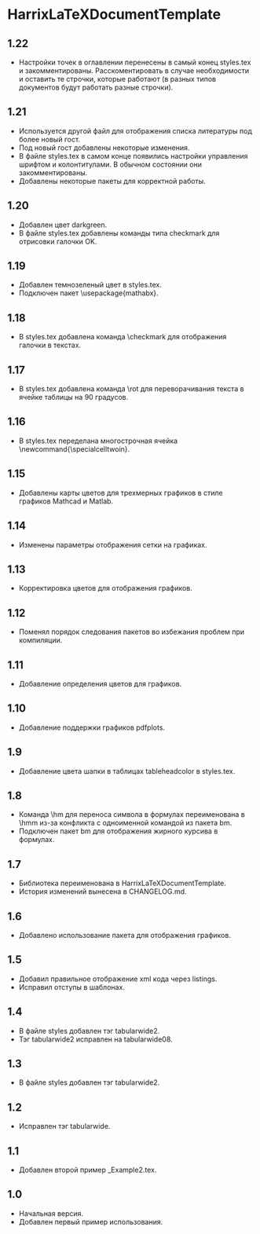 # HarrixLaTeXDocumentTemplate

## 1.22

* Настройки точек в оглавлении перенесены в самый конец styles.tex и закомментированы. Расскоментировать в случае необходимости и оставить те строчки, которые работают (в разных типов документов будут работать разные строчки).

## 1.21

* Используется другой файл для отображения списка литературы под более новый гост.
* Под новый гост добавлены некоторые изменения.
* В файле styles.tex в самом конце появились настройки управления шрифтом и колонтитулами. В обычном состоянии они закомментированы.
* Добавлены некоторые пакеты для корректной работы.

## 1.20

* Добавлен цвет darkgreen.
* В файле styles.tex добавлены команды типа checkmark для отрисовки галочки OK.

## 1.19

* Добавлен темнозеленый цвет в styles.tex.
* Подключен пакет \usepackage{mathabx}.

## 1.18

* В styles.tex добавлена команда \checkmark для отображения галочки в текстах.

## 1.17

* В styles.tex добавлена команда \rot для переворачивания текста в ячейке таблицы на 90 градусов.

## 1.16

* В styles.tex переделана многострочная ячейка \newcommand{\specialcelltwoin}.

## 1.15

* Добавлены карты цветов для трехмерных графиков в стиле графиков Mathcad и Matlab.

## 1.14

* Изменены параметры отображения сетки на графиках.

## 1.13

* Корректировка цветов для отображения графиков.

## 1.12

* Поменял порядок следования пакетов во избежания проблем при компиляции.

## 1.11

* Добавление определения цветов для графиков.

## 1.10

* Добавление поддержки графиков pdfplots.

## 1.9

* Добавление цвета шапки в таблицах tableheadcolor в styles.tex.

## 1.8

* Команда \hm для переноса символа в формулах переименована в \hmm из-за конфликта с одноименной командой из пакета bm.
* Подключен пакет bm для отображения жирного курсива в формулах.
 
## 1.7

* Библиотека переименована в HarrixLaTeXDocumentTemplate.
* История изменений вынесена в CHANGELOG.md.

## 1.6

*  Добавлено использование пакета для отображения графиков.

## 1.5

* Добавил правильное отображение xml кода через listings.
* Исправил отступы в шаблонах.

## 1.4

* В файле styles добавлен тэг tabularwide2.
* Тэг tabularwide2 исправлен на tabularwide08.

## 1.3

* В файле styles добавлен тэг tabularwide2.

## 1.2

* Исправлен тэг tabularwide.

## 1.1

* Добавлен второй пример _Example2.tex.

## 1.0

* Начальная версия.
* Добавлен первый пример использования.